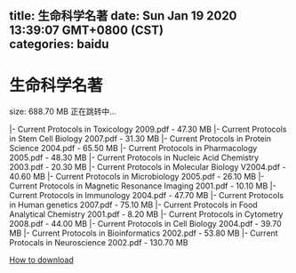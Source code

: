 
title: 生命科学名著
date: Sun Jan 19 2020 13:39:07 GMT+0800 (CST)    
categories: baidu
---

# 生命科学名著
size: 688.70 MB
 正在跳转中...
 
|- Current Protocols in Toxicology 2009.pdf - 47.30 MB
|- Current Protocols in Stem Cell Biology 2007.pdf - 31.30 MB
|- Current Protocols in Protein Science 2004.pdf - 65.50 MB
|- Current Protocols in Pharmacology 2005.pdf - 48.30 MB
|- Current Protocols in Nucleic Acid Chemistry 2003.pdf - 20.30 MB
|- Current Protocols in Molecular Biology V2004.pdf - 40.60 MB
|- Current Protocols in Microbiology 2005.pdf - 26.10 MB
|- Current Protocols in Magnetic Resonance Imaging 2001.pdf - 10.10 MB
|- Current Protocols in Immunology 2004.pdf - 47.70 MB
|- Current Protocols in Human genetics 2007.pdf - 75.10 MB
|- Current Protocols in Food Analytical Chemistry 2001.pdf - 8.20 MB
|- Current Protocols in Cytometry 2008.pdf - 44.00 MB
|- Current Protocols in Cell Biology 2004.pdf - 39.70 MB
|- Current Protocols in Bioinformatics 2002.pdf - 53.80 MB
|- Current Protocals in Neuroscience 2002.pdf - 130.70 MB

[How to download](https://bpcam.bemobtrk.com/go/2ceec3aa-1ca2-46d6-b9ff-aaa5c184517c?jno=3758)